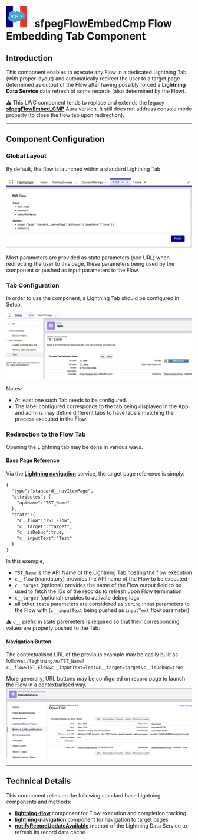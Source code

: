 # ![Logo](/media/Logo.png) &nbsp; **sfpegFlowEmbedCmp** Flow Embedding Tab Component

## Introduction

This component enables to execute any Flow in a dedicated Lightning Tab (with proper layout) and automatically
redirect the user to a target page determined as output of the Flow after having possibly forced a **Lightning
Data Service** data refresh of some records (also determined by the Flow).

⚠️ This LWC component tends to replace and extends the legacy **[sfpegFlowEmbed_CMP](/help/sfpegFlowEmbedCmpLegacy.md)**
Aura version. It still does not address console mode properly (to close the flow tab upon redirection).


---

## Component Configuration

### Global Layout

By default, the flow is launched within a standard Lightning Tab.

![Flow Embed Execution](/media/sfpegFlowEmbedExecuting.png)

Most parameters are provided as state parameters (see URL) when redirecting the user
to this page, these parameters being used by the component or pushed as input
parameters to the Flow.

### Tab Configuration

In order to use the component, a Lightning Tab should be configured in Setup.

![Flow Embed Tab Configuration](/media/sfpegFlowEmbedConfig.png)

Notes:
* At least one such Tab needs to be configured.
* The label configured corresponds to the tab being displayed in the App and
admins may define different tabs to have labels matching the process executed
in the Flow.

### Redirection to the Flow Tab

Opening the Lightning tab may be done in various ways.

#### Base Page Reference

Via the **[Lightning navigation](https://developer.salesforce.com/docs/component-library/bundle/lightning-navigation/documentation)**
service, the target page reference is simply:
```
{
  "type":"standard__navItemPage",
  "attributes": {
    "apiName":"TST_Name"
  },
  "state":{
    "c__flow":"TST_Flow",
    "c__target":"target",
    "c__isDebug":true,
    "c__inputText":"Test"
  }
}
```
In this exemple, 
* `TST_Name` is the API Name of the Lightning Tab hosting the flow execution
* `c__flow` (mandatory) provides the API name of the Flow to be executed
* `c__target` (optional) provides the name of the Flow output field to be used to fetch the IDs
of the records to refresh upon Flow termination
* `c__target` (optional) enables to activate debug logs
* all other `state` parameters are considered as `String` input parameters to the Flow with
(`c__inputText` being pushed as `inputText` flow parameter)

⚠️ `c__` prefix in state paremeters is required so that their corresponding values are properly pushed to the Tab.


#### Navigation Button

The contextualised URL of the previous example may be easily built as follows:
`/lightning/n/TST_Name?c__flow=TST_Flow&c__inputText=Test&c__target=target&c__isDebug=true`

More generally, URL buttons may be configured on record page to launch the Flow in a 
contextualised way.
![Flow Embed Navigation Configuration](/media/sfpegFlowEmbedNavigation.png)


---

## Technical Details

This component relies on the following standard base Lightning components and methods:
* **[lightning-flow](https://developer.salesforce.com/docs/component-library/bundle/lightning-flow/documentation)**
component for Flow execution and completion tracking
* **[lightning-navigation](https://developer.salesforce.com/docs/component-library/bundle/lightning:navigation/documentation)** 
component for navigation to target pages
* **[notifyRecordUpdateAvailable](https://developer.salesforce.com/docs/component-library/documentation/en/lwc/lwc.reference_notify_record_update)** method of the Lightning Data Service to refresh its record data cache
